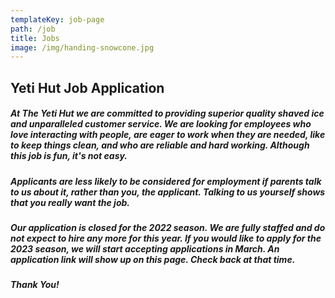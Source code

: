 ```yaml
---
templateKey: job-page
path: /job
title: Jobs
image: /img/handing-snowcone.jpg
---
```

## Yeti Hut Job Application

##### At The Yeti Hut we are committed to providing superior quality shaved ice and unparalleled customer service. We are looking for employees who love interacting with people, are eager to work when they are needed, like to keep things clean, and who are reliable and hard working. Although this job is fun, it's not easy.

##### Applicants are less likely to be considered for employment if parents talk to us about it, rather than you, the applicant. Talking to us yourself shows that you really want the job.

##### Our application is closed for the 2022 season. We are fully staffed and do not expect to hire any more for this year. If you would like to apply for the 2023 season, we will start accepting applications in March. An application link will show up on this page. Check back at that time.

##### Thank You!
